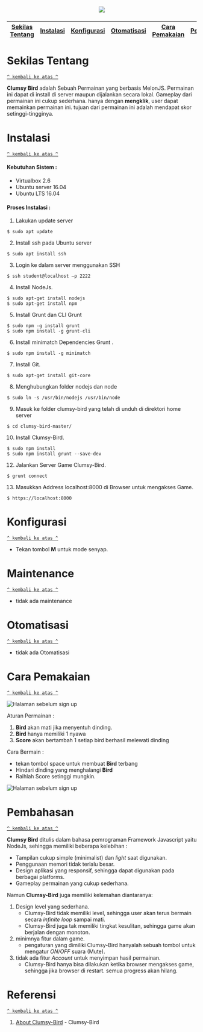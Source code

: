 <h5 align="center"><img src="https://github.com/wiranegara777/komdat-clumsy-bird/tree/master/img/screenshot1.png"></h5>

[Sekilas Tentang](#sekilas-tentang) | [Instalasi](#instalasi) | [Konfigurasi](#konfigurasi) | [Otomatisasi](#otomatisasi) | [Cara Pemakaian](#cara-pemakaian) | [Pembahasan](#pembahasan) | [Referensi](#referensi)
:---:|:---:|:---:|:---:|:---:|:---:|:---:

# Sekilas Tentang
[`^ kembali ke atas ^`](#)

**Clumsy Bird** adalah Sebuah Permainan yang berbasis MelonJS. Permainan ini dapat di install di server maupun dijalankan secara lokal. Gameplay dari permainan ini cukup sederhana. hanya dengan **mengklik**, user dapat memainkan permainan ini. tujuan dari permainan ini adalah mendapat skor setinggi-tingginya.

# Instalasi
[`^ kembali ke atas ^`](#)

#### Kebutuhan Sistem :
- Virtualbox 2.6
- Ubuntu server 16.04
- Ubuntu LTS 16.04

#### Proses Instalasi :
1. Lakukan update server
```
$ sudo apt update
```

2. Install ssh pada Ubuntu server
```
$ sudo apt install ssh
```

3. Login ke dalam server menggunakan SSH
```
$ ssh student@localhost –p 2222
```

4. Install NodeJs.
```
$ sudo apt-get install nodejs
$ sudo apt-get install npm
```
5. Install Grunt dan CLI Grunt
```
$ sudo npm -g install grunt
$ sudo npm install -g grunt-cli
```
6. Install minimatch Dependencies Grunt .
```
$ sudo npm install -g minimatch
```
7. Install Git.
```
$ sudo apt-get install git-core
```
8. Menghubungkan folder nodejs dan node
```
$ sudo ln -s /usr/bin/nodejs /usr/bin/node

```
9. Masuk ke folder clumsy-bird yang telah di unduh di direktori home server
```
$ cd clumsy-bird-master/
```

10. Install Clumsy-Bird.
```
$ sudo npm install
$ sudo npm install grunt --save-dev

```

12. Jalankan Server Game Clumsy-Bird.
```
$ grunt connect
```

13. Masukkan Address localhost:8000 di Browser untuk mengakses Game.
```
$ https://localhost:8000
```
# Konfigurasi

[`^ kembali ke atas ^`](#)

- Tekan tombol **M** untuk mode senyap.


# Maintenance

[`^ kembali ke atas ^`](#)

- tidak ada maintenance


# Otomatisasi
[`^ kembali ke atas ^`](#)

- tidak ada Otomatisasi

# Cara Pemakaian
[`^ kembali ke atas ^`](#)


![Halaman sebelum sign up](https://github.com/wiranegara777/komdat-clumsy-bird/tree/master/img/screenshot3.png)

   Aturan Permainan :

1. **Bird** akan mati jika menyentuh dinding.
2. **Bird** hanya memiliki 1 nyawa
3. **Score** akan bertambah 1 setiap bird berhasil melewati dinding

  Cara Bermain :
  - tekan tombol space untuk membuat **Bird** terbang
  - Hindari dinding yang menghalangi **Bird**
  - Raihlah Score setinggi mungkin.

![Halaman sebelum sign up](https://github.com/wiranegara777/komdat-clumsy-bird/tree/master/img/screenshot2.png)


# Pembahasan
[`^ kembali ke atas ^`](#)

**Clumsy Bird** ditulis dalam bahasa pemrograman Framework Javascript yaitu NodeJs, sehingga memiliki beberapa kelebihan :
- Tampilan cukup simple (minimalist) dan *light* saat digunakan.
- Penggunaan memori tidak terlalu besar.
- Design aplikasi yang responsif, sehingga dapat digunakan pada berbagai platforms.
- Gameplay permainan yang cukup sederhana.

Namun **Clumsy-Bird** juga memiliki kelemahan diantaranya:
1. Design level yang sederhana.
    - Clumsy-Bird tidak memiliki level, sehingga user akan terus bermain secara *infinite loop* sampai mati.
    - Clumsy-Bird juga tak memiliki tingkat kesulitan, sehingga game akan berjalan dengan monoton.
2. minimnya fitur dalam game.
    - pengaturan yang dimiliki Clumsy-Bird hanyalah sebuah tombol untuk mengatur *ON/OFF* suara (Mute).
3. tidak ada fitur *Account* untuk menyimpan hasil permainan.
    - Clumsy-Bird hanya bisa dilakukan ketika browser mengakses game, sehingga jika browser di restart. semua progress akan hilang.

# Referensi
[`^ kembali ke atas ^`](#)

1. [About Clumsy-Bird](https://github.com/ellisonleao/clumsy-bird) - Clumsy-Bird

